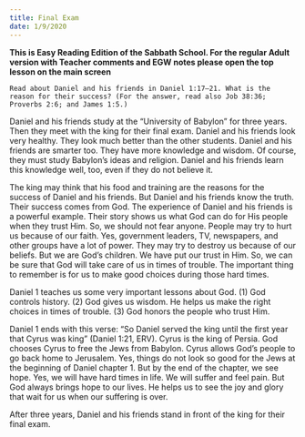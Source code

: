 ```yaml
---
title: Final Exam
date: 1/9/2020
---
```


 **This is Easy Reading Edition of the Sabbath School. For the regular Adult version with Teacher comments and EGW notes please open the top lesson on the main screen** 

`Read about Daniel and his friends in Daniel 1:17–21. What is the reason for their success? (For the answer, read also Job 38:36; Proverbs 2:6; and James 1:5.)`

Daniel and his friends study at the “University of Babylon” for three years. Then they meet with the king for their final exam. Daniel and his friends look very healthy. They look much better than the other students. Daniel and his friends are smarter too. They have more knowledge and wisdom. Of course, they must study Babylon’s ideas and religion. Daniel and his friends learn this knowledge well, too, even if they do not believe it.

The king may think that his food and training are the reasons for the success of Daniel and his friends. But Daniel and his friends know the truth. Their success comes from God. The experience of Daniel and his friends is a powerful example. Their story shows us what God can do for His people when they trust Him. So, we should not fear anyone. People may try to hurt us because of our faith. Yes, government leaders, TV, newspapers, and other groups have a lot of power. They may try to destroy us because of our beliefs. But we are God’s children. We have put our trust in Him. So, we can be sure that God will take care of us in times of trouble. The important thing to remember is for us to make good choices during those hard times.

Daniel 1 teaches us some very important lessons about God. (1) God controls history. (2) God gives us wisdom. He helps us make the right choices in times of trouble. (3) God honors the people who trust Him.

Daniel 1 ends with this verse: “So Daniel served the king until the first year that Cyrus was king” (Daniel 1:21, ERV). Cyrus is the king of Persia. God chooses Cyrus to free the Jews from Babylon. Cyrus allows God’s people to go back home to Jerusalem. Yes, things do not look so good for the Jews at the beginning of Daniel chapter 1. But by the end of the chapter, we see hope. Yes, we will have hard times in life. We will suffer and feel pain. But God always brings hope to our lives. He helps us to see the joy and glory that wait for us when our suffering is over.

After three years, Daniel and his friends stand in front of the king for their final exam.
